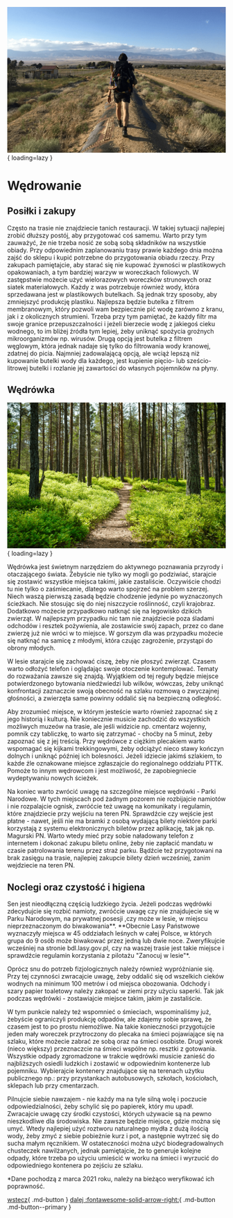 ![wędrowiec na szlaku](images/image15.png){ loading=lazy }

# Wędrowanie

## Posiłki i zakupy

<!-- ![wędrowiec na szlaku](images/image8.png){ loading=lazy } -->

Często na trasie nie znajdziecie tanich restauracji. W takiej sytuacji najlepiej zrobić dłuższy postój, aby przygotować coś samemu. Warto przy tym zauważyć, że nie trzeba nosić ze sobą sobą składników na wszystkie obiady. Przy odpowiednim zaplanowaniu trasy prawie każdego dnia można zajść do sklepu i kupić potrzebne do przygotowania obiadu rzeczy. Przy zakupach pamiętajcie, aby starać się nie kupować żywności w plastikowych opakowaniach, a tym bardziej warzyw w woreczkach foliowych. W zastępstwie możecie użyć wielorazowych woreczków strunowych oraz siatek materiałowych. 
Każdy z was potrzebuje również wody, która sprzedawana jest w plastikowych butelkach. Są jednak trzy sposoby, aby zmniejszyć produkcję plastiku. Najlepsza będzie butelka z filtrem membranowym, który pozwoli wam bezpiecznie pić wodę zarówno z kranu, jak i z okolicznych strumieni. Trzeba przy tym pamiętać, że każdy filtr ma swoje granice przepuszczalności i jeżeli bierzecie wodę z jakiegoś cieku wodnego, to im bliżej źródła tym lepiej, żeby uniknąć spożycia groźnych mikroorganizmów np. wirusów. Drugą opcją jest butelka z filtrem węglowym, która jednak nadaje się tylko do filtrowania wody kranowej, zdatnej do picia. Najmniej zadowalającą opcją, ale wciąż lepszą niż kupowanie butelki wody dla każdego, jest kupienie pięcio- lub sześcio-litrowej butelki i rozlanie jej zawartości do własnych pojemników na płyny.

## Wędrówka

![wędrowiec na szlaku](images/image16.png){ loading=lazy }

Wędrówka jest świetnym narzędziem do aktywnego poznawania przyrody i otaczającego świata. Żebyście nie tylko wy mogli go podziwiać, starajcie się zostawić wszystkie miejsca takimi, jakie zastaliście. Oczywiście chodzi tu nie tylko o zaśmiecanie, dlatego warto spojrzeć na problem szerzej. Niech waszą pierwszą zasadą będzie chodzenie jedynie po wyznaczonych ścieżkach. Nie stosując się do niej niszczycie roślinność, czyli krajobraz. Dodatkowo możecie przypadkowo natknąć się na legowisko dzikich zwierząt. W najlepszym przypadku nic tam nie znajdziecie poza śladami odchodów i resztek pożywienia, ale zostawicie swój zapach, przez co dane zwierzę już nie wróci w to miejsce. W gorszym dla was przypadku możecie się natknąć na samicę z młodymi, która czując zagrożenie, przystąpi do obrony młodych. 

W lesie starajcie się zachować ciszę, żeby nie płoszyć zwierząt. Czasem warto odłożyć telefon i oglądając swoje otoczenie kontemplować. Tematy do rozważania zawsze się znajdą. Wyjątkiem od tej reguły będzie miejsce potwierdzonego bytowania niedźwiedzi lub wilków, wówczas, żeby uniknąć konfrontacji zaznaczcie swoją obecność na szlaku rozmową o zwyczajnej głośności, a zwierzęta same powinny oddalić się na bezpieczną odległość.

 Aby zrozumieć miejsce, w którym jesteście warto również zapoznać się z jego historią i kulturą. Nie koniecznie musicie zachodzić do wszystkich możliwych muzeów na trasie, ale jeśli widzicie np. cmentarz wojenny, pomnik czy tabliczkę, to warto się zatrzymać - choćby na 5 minut, żeby zapoznać się z jej treścią.
Przy wędrówce z ciężkim plecakiem warto wspomagać się kijkami trekkingowymi, żeby odciążyć nieco stawy kończyn dolnych i uniknąć później ich bolesności.
Jeżeli idziecie jakimś szlakiem, to każde źle oznakowane miejsce zgłaszajcie do regionalnego oddziału PTTK. Pomoże to innym wędrowcom i jest możliwość, że zapobiegniecie wydeptywaniu nowych ścieżek.

Na koniec warto zwrócić uwagę na szczególne miejsce wędrówki - Parki Narodowe. W tych miejscach pod żadnym pozorem nie rozbijajcie namiotów i nie rozpalajcie ognisk, zwróćcie też uwagę na komunikaty i regulamin, które znajdziecie przy wejściu na teren PN. Sprawdźcie czy wejście jest płatne - nawet, jeśli nie ma bramki z osobą wydającą bilety niektóre parki korzystają z systemu elektronicznych biletów przez aplikację, tak jak np. Magurski PN. Warto wtedy mieć przy sobie naładowany telefon z internetem i dokonać zakupu biletu online, żeby nie zapłacić mandatu w czasie patrolowania terenu przez straż parku. Bądźcie też przygotowani na brak zasięgu na trasie, najlepiej zakupcie bilety dzień wcześniej, zanim wejdziecie na teren PN.

## Noclegi oraz czystość i higiena

Sen jest nieodłączną częścią ludzkiego życia. Jeżeli podczas wędrówki zdecydujcie się rozbić namioty, zwróćcie uwagę czy nie znajdujecie się w Parku Narodowym, na prywatnej posesji ,czy może w lesie, w miejscu nieprzeznaczonym do biwakowania**. **Obecnie Lasy Państwowe wyznaczyły miejsca w 45 oddziałach leśnych w całej Polsce, w których grupa do 9 osób może biwakować przez jedną lub dwie noce. Zweryfikujcie wcześniej na stronie bdl.lasy.gov.pl, czy na waszej trasie jest takie miejsce i sprawdźcie regulamin korzystania z pilotażu "Zanocuj w lesie"*.

Oprócz snu do potrzeb fizjologicznych należy również wypróżnianie się. Przy tej czynności zwracajcie uwagę, żeby oddalić się od wszelkich cieków wodnych na minimum 100 metrów i od miejsca obozowania. Odchody i szary papier toaletowy należy zakopać w ziemi przy użyciu saperki. Tak jak podczas wędrówki - zostawiajcie miejsce takim, jakim je zastaliście.

W tym punkcie należy też wspomnieć o śmieciach, wspominaliśmy już, żebyście ograniczyli produkcję odpadów, ale zdajemy sobie sprawę, że czasem jest to po prostu niemożliwe. Na takie konieczności przygotujcie jeden mały woreczek przytroczony do plecaka na śmieci pojawiające się na szlaku, które możecie zabrać ze sobą oraz na śmieci osobiste. Drugi worek (nieco większy) przeznaczcie na śmieci wspólne np. resztki z gotowania. Wszystkie odpady zgromadzone w trakcie wędrówki musicie zanieść do najbliższych osiedli ludzkich i zostawić w odpowiednim kontenerze lub pojemniku. Wybierajcie kontenery znajdujące się na terenach użytku publicznego np.: przy przystankach autobusowych, szkołach, kościołach, sklepach lub przy cmentarzach.

Pilnujcie siebie nawzajem - nie każdy ma na tyle silną wolę i poczucie odpowiedzialności, żeby schylić się po papierek, który mu upadł. Zwracajcie uwagę czy środki czystości, których używacie są na pewno nieszkodliwe dla środowiska. Nie zawsze będzie miejsce, gdzie można się umyć. Wtedy najlepiej użyć roztworu naturalnego mydła z dużą ilością wody, żeby zmyć z siebie pobieżnie kurz i pot, a następnie wytrzeć się do sucha małym ręcznikiem. W ostateczności można użyć biodegradowalnych chusteczek nawilżanych, jednak pamiętajcie, że to generuje kolejne odpady, które trzeba po użyciu umieścić w worku na śmieci i wyrzucić do odpowiedniego kontenera po zejściu ze szlaku.

*Dane pochodzą z marca 2021 roku, należy na bieżąco weryfikować ich poprawność.


[wstecz](/Przygotowanie){ .md-button }
[dalej  :fontawesome-solid-arrow-right:](/Podsumowanie){ .md-button .md-button--primary }
